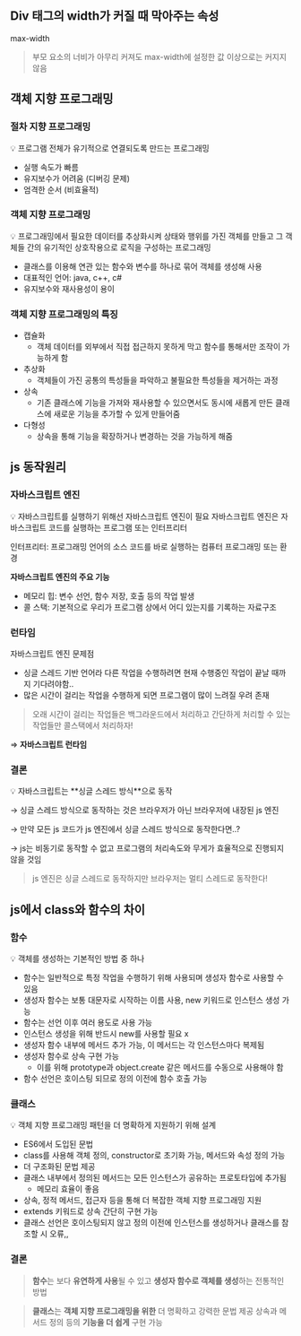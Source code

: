 ## Div 태그의 width가 커질 때 막아주는 속성

max-width

> 부모 요소의 너비가 아무리 커져도 max-width에 설정한 값 이상으로는 커지지 않음
> 

## 객체 지향 프로그래밍

### 절차 지향 프로그래밍

<aside>
💡 프로그램 전체가 유기적으로 연결되도록 만드는 프로그래밍

</aside>

- 실행 속도가 빠름
- 유지보수가 어려움 (디버깅 문제)
- 엄격한 순서 (비효율적)

### 객체 지향 프로그래밍

<aside>
💡 프로그래밍에서 필요한 데이터를 추상화시켜 상태와 행위를 가진 객체를 만들고 그 객체들 간의 유기적인 상호작용으로 로직을 구성하는 프로그래밍

</aside>

- 클래스를 이용해 연관 있는 함수와 변수를 하나로 묶어 객체를 생성해 사용
- 대표적인 언어: java, c++, c#
- 유지보수와 재사용성이 용이

### 객체 지향 프로그래밍의 특징

- 캡슐화
    - 객체 데이터를 외부에서 직접 접근하지 못하게 막고 함수를 통해서만 조작이 가능하게 함
- 추상화
    - 객체들이 가진 공통의 특성들을 파악하고 불필요한 특성들을 제거하는 과정
- 상속
    - 기존 클래스에 기능을 가져와 재사용할 수 있으면서도 동시에 새롭게 만든 클래스에 새로운 기능을 추가할 수 있게 만들어줌
- 다형성
    - 상속을 통해 기능을 확장하거나 변경하는 것을 가능하게 해줌

## js 동작원리

### 자바스크립트 엔진

<aside>
💡 자바스크립트를 실행하기 위해선 자바스크립트 엔진이 필요
자바스크립트 엔진은 자바스크립트 코드를 실행하는 프로그램 또는 인터프리터

</aside>

인터프리터: 프로그래밍 언어의 소스 코드를 바로 실행하는 컴퓨터 프로그래밍 또는 환경

**자바스크립트 엔진의 주요 기능**

- 메모리 힙: 변수 선언, 함수 저장, 호출 등의 작업 발생
- 콜 스택: 기본적으로 우리가 프로그램 상에서 어디 있는지를 기록하는 자료구조

### 런타임

자바스크립트 엔진 문제점

- 싱글 스레드 기반 언어라 다른 작업을 수행하려면 현재 수행중인 작업이 끝날 때까지 기다려야함..
- 많은 시간이 걸리는 작업을 수행하게 되면 프로그램이 많이 느려질 우려 존재

> 오래 시간이 걸리는 작업들은 백그라운드에서 처리하고 간단하게 처리할 수 있는 작업들만 콜스택에서 처리하자!
> 

⇒ **자바스크립트 런타임**

### 결론

<aside>
💡 자바스크립트는 **싱글 스레드 방식**으로 동작

</aside>

→ 싱글 스레드 방식으로 동작하는 것은 브라우저가 아닌 브라우저에 내장된 js 엔진

→ 만약 모든 js 코드가 js 엔진에서 싱글 스레드 방식으로 동작한다면..?

→ js는 비동기로 동작할 수 없고 프로그램의 처리속도와 무게가 효율적으로 진행되지 않을 것임

> js 엔진은 싱글 스레드로 동작하지만 브라우저는 멀티 스레드로 동작한다!
> 

## js에서 class와 함수의 차이

### 함수

<aside>
💡 객체를 생성하는 기본적인 방법 중 하나

</aside>

- 함수는 일반적으로 특정 작업을 수행하기 위해 사용되며 생성자 함수로 사용할 수 있음
- 생성자 함수는 보통 대문자로 시작하는 이름 사용, new 키워드로 인스턴스 생성 가능
- 함수는 선언 이후 여러 용도로 사용 가능
- 인스턴스 생성을 위해 반드시 new를 사용할 필요 x
- 생성자 함수 내부에 메서드 추가 가능, 이 메서드는 각 인스턴스마다 복제됨
- 생성자 함수로 상속 구현 가능
    - 이를 위해 prototype과 object.create 같은 메서드를 수동으로 사용해야 함
- 함수 선언은 호이스팅 되므로 정의 이전에 함수 호출 가능

### 클래스

<aside>
💡 객체 지향 프로그래밍 패턴을 더 명확하게 지원하기 위해 설계

</aside>

- ES6에서 도입된 문법
- class를 사용해 객체 정의, constructor로 초기화 가능, 메서드와 속성 정의 가능
- 더 구조화된 문법 제공
- 클래스 내부에서 정의된 메서드는 모든 인스턴스가 공유하는 프로토타입에 추가됨
    - 메모리 효율이 좋음
- 상속, 정적 메서드, 접근자 등을 통해 더 복잡한 객체 지향 프로그래밍 지원
- extends 키워드로 상속 간단히 구현 가능
- 클래스 선언은 호이스팅되지 않고 정의 이전에 인스턴스를 생성하거나 클래스를 참조할 시 오류,,

### 결론

> **함수**는 보다 **유연하게 사용**될 수 있고 **생성자 함수로 객체를 생성**하는 전통적인 방법
> 

> **클래스**는 **객체 지향 프로그래밍을 위한** 더 명확하고 강력한 문법 제공
상속과 메서드 정의 등의 **기능을 더 쉽게** 구현 가능
>
